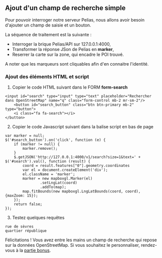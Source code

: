 ## Ajout d'un champ de recherche simple
Pour pouvoir interroger notre serveur Pelias, nous allons avoir besoin d'ajouter un champ de saisie et un bouton.

La séquence de traitement est la suivante :
- Interroger la brique Pelias/API sur 127.0.0.1:4000,
- Transformer la réponse JSon de Pelias en __marker__,
- Reserrer la carte sur la zone, qui encadre le POI trouvé.

A noter que les marqueurs sont cliquables afin d'en connaitre l'identité.

### Ajout des éléments HTML et script
1. Copier le code HTML suivant dans le FORM __form-search__
```
<input id="search" type="input" type="text" placeholder="Rechercher dans OpenStreetMap" name="q" class="form-control mb-2 mr-sm-2"/>
    <button id="search_button" class="btn btn-primary mb-2" type="button">
    <i class="fa fa-search"></i>
</button>
```
2. Copier le code Javascript suivant dans la balise script en bas de page
```
var marker = null;
$('#search_button').on('click', function (e) {
    if (marker != null) {
        marker.remove();
    }
    $.getJSON('http://127.0.0.1:4000/v1/search?size=1&text=' + $('#search').val(), function (result) {
        coord = result.features["0"].geometry.coordinates
        var el = document.createElement('div');
        el.className = 'marker';
        marker = new mapboxgl.Marker(el)
                .setLngLat(coord)
                .addTo(map);
        map.fitBounds(new mapboxgl.LngLatBounds(coord, coord), {maxZoom: 15});
    });
    return false;
});
```
3. Testez quelques requêtes
```
rue de sèvres
quartier république
```

Félicitations ! Vous avez entre les mains un champ de recherche qui repose sur la données OpenStreetMap. Si vous souhaitez le personnaliser, rendez-vous à la [partie bonus](../bonus).